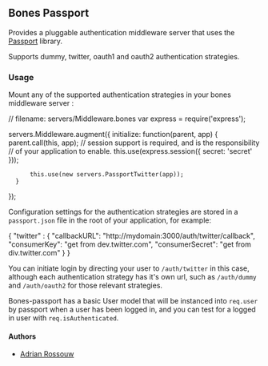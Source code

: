 Bones Passport
--------------
Provides a pluggable authentication middleware server that uses
the [Passport](https://github.com/jaredhanson/passport) library.

Supports dummy, twitter, oauth1 and oauth2 authentication strategies.

### Usage

Mount any of the supported authentication strategies in your bones middleware
server :

  // filename: servers/Middleware.bones
  var express = require('express');

  servers.Middleware.augment({
      initialize: function(parent, app) {
          parent.call(this, app);
          // session support is required, and is the responsibility
          // of your application to enable.
          this.use(express.session({ secret: 'secret' }));

          this.use(new servers.PassportTwitter(app));
      }
  });

Configuration settings for the authentication strategies are stored in a 
`passport.json` file in the root of your application, for example: 

  {
      "twitter" : {
          "callbackURL": "http://mydomain:3000/auth/twitter/callback",
          "consumerKey": "get from dev.twitter.com",
          "consumerSecret": "get from div.twitter.com"
      }
  }

You can initiate login by directing your user to `/auth/twitter` in this case,
although each authentication strategy has it's own url, such as `/auth/dummy`
and `/auth/oauth2` for those relevant strategies.

Bones-passport has a basic User model that will be instanced into `req.user`
by passport when a user has been logged in, and you can test for a logged in
user with `req.isAuthenticated`.

#### Authors

- [Adrian Rossouw](http://github.com/Vertice)

